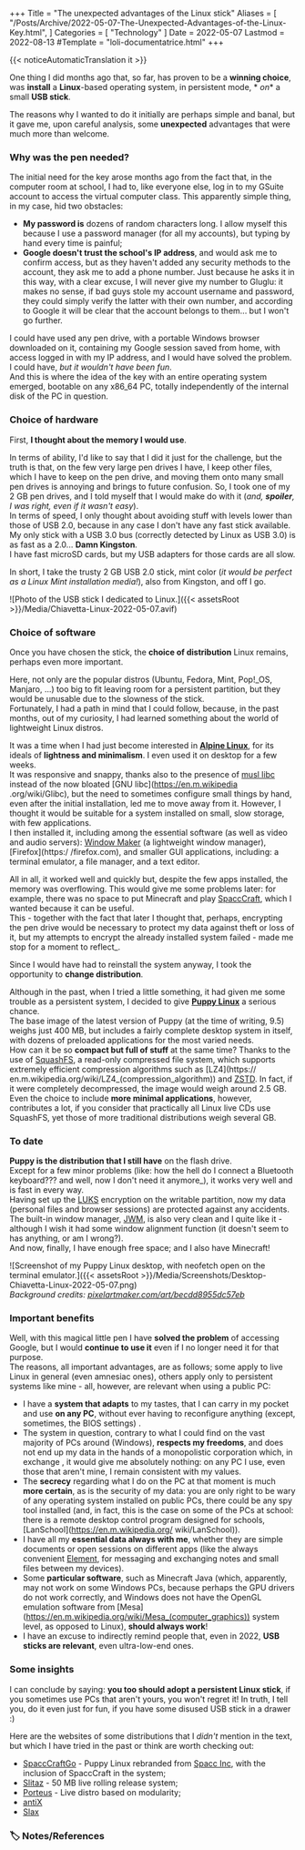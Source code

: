 +++
Title = "The unexpected advantages of the Linux stick"
Aliases = [
  "/Posts/Archive/2022-05-07-The-Unexpected-Advantages-of-the-Linux-Key.html",
]
Categories = [ "Technology" ]
Date = 2022-05-07
Lastmod = 2022-08-13
#Template = "loli-documentatrice.html"
+++

{{< noticeAutomaticTranslation it >}}



One thing I did months ago that, so far, has proven to be a **winning choice**, was **install** a **Linux**-based operating system, in persistent mode, * *on** a small **USB stick**.

The reasons why I wanted to do it initially are perhaps simple and banal, but it gave me, upon careful analysis, some **unexpected** advantages that were much more than welcome.

### Why was the pen needed?

The initial need for the key arose months ago from the fact that, in the computer room at school, I had to, like everyone else, log in to my GSuite account to access the virtual computer class. This apparently simple thing, in my case, hid two obstacles:

- **My password is** dozens of random characters long. I allow myself this because I use a password manager (for all my accounts), but typing by hand every time is painful;
- **Google doesn't trust the school's IP address**, and would ask me to confirm access, but as they haven't added any security methods to the account, they ask me to add a phone number. Just because he asks it in this way, with a clear excuse, I will never give my number to Gluglu: it makes no sense, if bad guys stole my account username and password, they could simply verify the latter with their own number, and according to Google it will be clear that the account belongs to them... but I won't go further.

I could have used any pen drive, with a portable Windows browser downloaded on it, containing my Google session saved from home, with access logged in with my IP address, and I would have solved the problem.  
I could have, _but it wouldn't have been fun_.  
And this is where the idea of ​​the key with an entire operating system emerged, bootable on any x86_64 PC, totally independently of the internal disk of the PC in question.

### Choice of hardware

First, **I thought about the memory I would use**.

In terms of ability, I'd like to say that I did it just for the challenge, but the truth is that, on the few very large pen drives I have, I keep other files, which I have to keep on the pen drive, and moving them onto many small pen drives is annoying and brings to future confusion. So, I took one of my 2 GB pen drives, and I told myself that I would make do with it (_and, **spoiler**, I was right, even if it wasn't easy_).  
In terms of speed, I only thought about avoiding stuff with levels lower than those of USB 2.0, because in any case I don't have any fast stick available. My only stick with a USB 3.0 bus (correctly detected by Linux as USB 3.0) is as fast as a 2.0... **Damn Kingston**.  
I have fast microSD cards, but my USB adapters for those cards are all slow.

In short, I take the trusty 2 GB USB 2.0 stick, mint color (_it would be perfect as a Linux Mint installation media!_), also from Kingston, and off I go.

![Photo of the USB stick I dedicated to Linux.]({{< assetsRoot >}}/Media/Chiavetta-Linux-2022-05-07.avif)

### Choice of software

Once you have chosen the stick, the **choice of distribution** Linux remains, perhaps even more important.

Here, not only are the popular distros (Ubuntu, Fedora, Mint, Pop!_OS, Manjaro, ...) too big to fit leaving room for a persistent partition, but they would be unusable due to the slowness of the stick.  
Fortunately, I had a path in mind that I could follow, because, in the past months, out of my curiosity, I had learned something about the world of lightweight Linux distros.

It was a time when I had just become interested in **[Alpine Linux](https://alpinelinux.org)**, for its ideals of **lightness and minimalism**. I even used it on desktop for a few weeks.  
It was responsive and snappy, thanks also to the presence of [musl libc](https://en.m.wikipedia.org/wiki/Musl) instead of the now bloated [GNU libc](https://en.m.wikipedia .org/wiki/Glibc), but the need to sometimes configure small things by hand, even after the initial installation, led me to move away from it. However, I thought it would be suitable for a system installed on small, slow storage, with few applications.  
I then installed it, including among the essential software (as well as video and audio servers): [Window Maker](https://www.windowmaker.org) (a lightweight window manager), [Firefox](https:/ /firefox.com), and smaller GUI applications, including: a terminal emulator, a file manager, and a text editor.

All in all, it worked well and quickly but, despite the few apps installed, the memory was overflowing. This would give me some problems later: for example, there was no space to put Minecraft and play [SpaccCraft](https://wikispacc.miraheze.org/wiki/SpaccCraft), which I wanted because it can be useful.  
This - together with the fact that later I thought that, perhaps, encrypting the pen drive would be necessary to protect my data against theft or loss of it, but my attempts to encrypt the already installed system failed - made me stop for a moment to reflect_.

Since I would have had to reinstall the system anyway, I took the opportunity to **change distribution**.

Although in the past, when I tried a little something, it had given me some trouble as a persistent system, I decided to give **[Puppy Linux](https://puppylinux-woof-ce.github.io)** a serious chance.  
The base image of the latest version of Puppy (at the time of writing, 9.5) weighs just 400 MB, but includes a fairly complete desktop system in itself, with dozens of preloaded applications for the most varied needs.  
How can it be so **compact but full of stuff** at the same time? Thanks to the use of [SquashFS](https://en.m.wikipedia.org/wiki/SquashFS), a read-only compressed file system, which supports extremely efficient compression algorithms such as [LZ4](https:// en.m.wikipedia.org/wiki/LZ4_(compression_algorithm)) and [ZSTD](https://en.m.wikipedia.org/wiki/Zstd). In fact, if it were completely decompressed, the image would weigh around 2.5 GB. Even the choice to include **more minimal applications**, however, contributes a lot, if you consider that practically all Linux live CDs use SquashFS, yet those of more traditional distributions weigh several GB.

### To date

**Puppy is the distribution that I still have** on the flash drive.  
Except for a few minor problems (like: how the hell do I connect a Bluetooth keyboard??? and well, now I don't need it anymore_), it works very well and is fast in every way.  
Having set up the [LUKS](https://en.m.wikipedia.org/wiki/Linux_Unified_Key_Setup) encryption on the writable partition, now my data (personal files and browser sessions) are protected against any accidents.  
The built-in window manager, [JWM](https://en.m.wikipedia.org/wiki/JWM), is also very clean and I quite like it - although I wish it had some window alignment function (it doesn't seem to has anything, or am I wrong?).  
And now, finally, I have enough free space; and I also have Minecraft!
 
![Screenshot of my Puppy Linux desktop, with neofetch open on the terminal emulator.]({{< assetsRoot >}}/Media/Screenshots/Desktop-Chiavetta-Linux-2022-05-07.png)  
_Background credits: [pixelartmaker.com/art/becdd8955dc57eb](http://pixelartmaker.com/art/becdd8955dc57eb)_

### Important benefits

Well, with this magical little pen I have **solved the problem** of accessing Google, but I would **continue to use it** even if I no longer need it for that purpose.  
The reasons, all important advantages, are as follows; some apply to live Linux in general (even amnesiac ones), others apply only to persistent systems like mine - all, however, are relevant when using a public PC:

- I have a **system that adapts** to my tastes, that I can carry in my pocket and use **on any PC**, without ever having to reconfigure anything (except, sometimes, the BIOS settings) .
- The system in question, contrary to what I could find on the vast majority of PCs around (Windows), **respects my freedoms**, and does not end up my data in the hands of a monopolistic corporation which, in exchange , it would give me absolutely nothing: on any PC I use, even those that aren't mine, I remain consistent with my values.
- The **secrecy** regarding what I do on the PC at that moment is much **more certain**, as is the security of my data: you are only right to be wary of any operating system installed on public PCs, there could be any spy tool installed (and, in fact, this is the case on some of the PCs at school: there is a remote desktop control program designed for schools, [LanSchool](https://en.m.wikipedia.org/ wiki/LanSchool)).
- I have all my **essential data always with me**, whether they are simple documents or open sessions on different apps (like the always convenient [Element](https://element.io), for messaging and exchanging notes and small files between my devices).
- Some **particular software**, such as Minecraft Java (which, apparently, may not work on some Windows PCs, because perhaps the GPU drivers do not work correctly, and Windows does not have the OpenGL emulation software from [Mesa] (https://en.m.wikipedia.org/wiki/Mesa_(computer_graphics)) system level, as opposed to Linux), **should always work**!
- I have an excuse to indirectly remind people that, even in 2022, **USB sticks are relevant**, even ultra-low-end ones.

### Some insights

I can conclude by saying: **you too should adopt a persistent Linux stick**, if you sometimes use PCs that aren't yours, you won't regret it! In truth, I tell you, do it even just for fun, if you have some disused USB stick in a drawer :)

Here are the websites of some distributions that I _didn't_ mention in the text, but which I have tried in the past or think are worth checking out:

- [SpaccCraftGo](https://github.com/Spacc-Inc/SpaccCraftGo-Images) - Puppy Linux rebranded from [Spacc Inc](https://wikispacc.miraheze.org/wiki/Spacc_Inc), with the inclusion of SpaccCraft in the system;
- [Slitaz](https://slitaz.org/en) - 50 MB live rolling release system;
- [Porteus](http://porteus.org) - Live distro based on modularity;
- [antiX](https://antixlinux.com)
- [Slax](https://slax.org)

### 🏷️ Notes/References

[^ Update 2022-08-13]: **Update 2022-08-13**: I imported this article from my old blog (<https://noblogo.org/loli-documentatrice/gli-inexpected-vantaggi- of the-linux-key>), to better preserve it and to test some things. I took advantage of this to, in addition to improving the formatting, partially change the form of some sentences. The content remains practically the same.